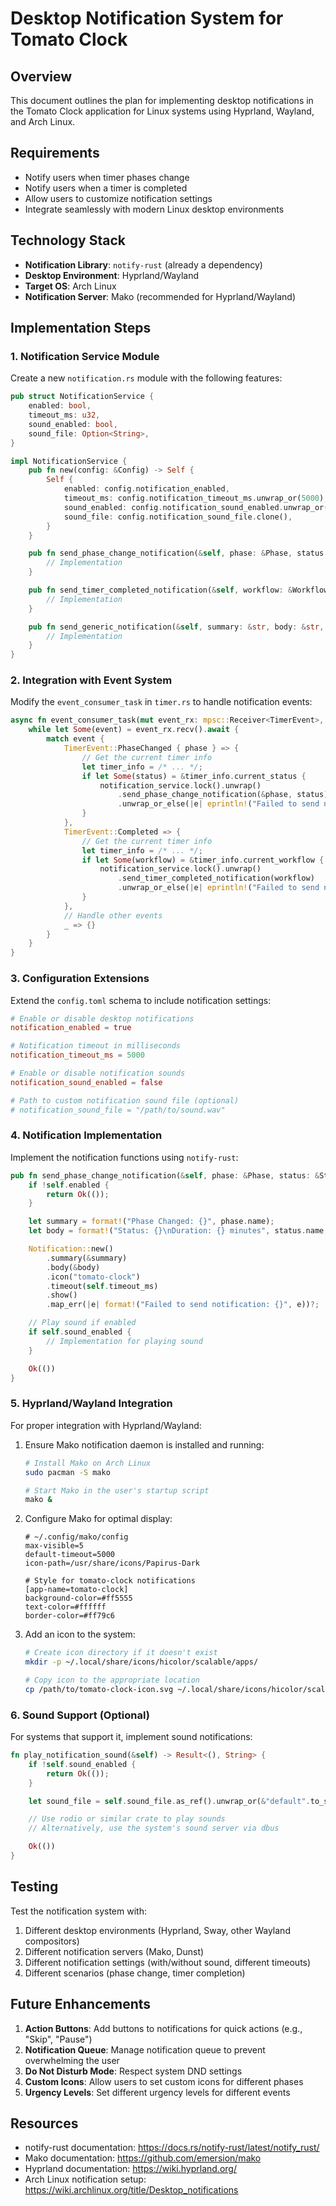 # Desktop Notification System for Tomato Clock

## Overview

This document outlines the plan for implementing desktop notifications in the Tomato Clock application for Linux systems using Hyprland, Wayland, and Arch Linux.

## Requirements

- Notify users when timer phases change
- Notify users when a timer is completed
- Allow users to customize notification settings
- Integrate seamlessly with modern Linux desktop environments

## Technology Stack

- **Notification Library**: `notify-rust` (already a dependency)
- **Desktop Environment**: Hyprland/Wayland
- **Target OS**: Arch Linux
- **Notification Server**: Mako (recommended for Hyprland/Wayland)

## Implementation Steps

### 1. Notification Service Module

Create a new `notification.rs` module with the following features:

```rust
pub struct NotificationService {
    enabled: bool,
    timeout_ms: u32,
    sound_enabled: bool,
    sound_file: Option<String>,
}

impl NotificationService {
    pub fn new(config: &Config) -> Self {
        Self {
            enabled: config.notification_enabled,
            timeout_ms: config.notification_timeout_ms.unwrap_or(5000),
            sound_enabled: config.notification_sound_enabled.unwrap_or(false),
            sound_file: config.notification_sound_file.clone(),
        }
    }

    pub fn send_phase_change_notification(&self, phase: &Phase, status: &Status) -> Result<(), String> {
        // Implementation
    }

    pub fn send_timer_completed_notification(&self, workflow: &Workflow) -> Result<(), String> {
        // Implementation
    }

    pub fn send_generic_notification(&self, summary: &str, body: &str, urgency: NotificationUrgency) -> Result<(), String> {
        // Implementation
    }
}
```

### 2. Integration with Event System

Modify the `event_consumer_task` in `timer.rs` to handle notification events:

```rust
async fn event_consumer_task(mut event_rx: mpsc::Receiver<TimerEvent>, notification_service: Arc<Mutex<NotificationService>>) {
    while let Some(event) = event_rx.recv().await {
        match event {
            TimerEvent::PhaseChanged { phase } => {
                // Get the current timer info
                let timer_info = /* ... */;
                if let Some(status) = &timer_info.current_status {
                    notification_service.lock().unwrap()
                        .send_phase_change_notification(&phase, status)
                        .unwrap_or_else(|e| eprintln!("Failed to send notification: {}", e));
                }
            },
            TimerEvent::Completed => {
                // Get the current timer info
                let timer_info = /* ... */;
                if let Some(workflow) = &timer_info.current_workflow {
                    notification_service.lock().unwrap()
                        .send_timer_completed_notification(workflow)
                        .unwrap_or_else(|e| eprintln!("Failed to send notification: {}", e));
                }
            },
            // Handle other events
            _ => {}
        }
    }
}
```

### 3. Configuration Extensions

Extend the `config.toml` schema to include notification settings:

```toml
# Enable or disable desktop notifications
notification_enabled = true

# Notification timeout in milliseconds
notification_timeout_ms = 5000

# Enable or disable notification sounds
notification_sound_enabled = false

# Path to custom notification sound file (optional)
# notification_sound_file = "/path/to/sound.wav"
```

### 4. Notification Implementation

Implement the notification functions using `notify-rust`:

```rust
pub fn send_phase_change_notification(&self, phase: &Phase, status: &Status) -> Result<(), String> {
    if !self.enabled {
        return Ok(());
    }

    let summary = format!("Phase Changed: {}", phase.name);
    let body = format!("Status: {}\nDuration: {} minutes", status.name, phase.duration);

    Notification::new()
        .summary(&summary)
        .body(&body)
        .icon("tomato-clock")
        .timeout(self.timeout_ms)
        .show()
        .map_err(|e| format!("Failed to send notification: {}", e))?;

    // Play sound if enabled
    if self.sound_enabled {
        // Implementation for playing sound
    }

    Ok(())
}
```

### 5. Hyprland/Wayland Integration

For proper integration with Hyprland/Wayland:

1. Ensure Mako notification daemon is installed and running:

   ```bash
   # Install Mako on Arch Linux
   sudo pacman -S mako

   # Start Mako in the user's startup script
   mako &
   ```

2. Configure Mako for optimal display:

   ```
   # ~/.config/mako/config
   max-visible=5
   default-timeout=5000
   icon-path=/usr/share/icons/Papirus-Dark

   # Style for tomato-clock notifications
   [app-name=tomato-clock]
   background-color=#ff5555
   text-color=#ffffff
   border-color=#ff79c6
   ```

3. Add an icon to the system:

   ```bash
   # Create icon directory if it doesn't exist
   mkdir -p ~/.local/share/icons/hicolor/scalable/apps/

   # Copy icon to the appropriate location
   cp /path/to/tomato-clock-icon.svg ~/.local/share/icons/hicolor/scalable/apps/tomato-clock.svg
   ```

### 6. Sound Support (Optional)

For systems that support it, implement sound notifications:

```rust
fn play_notification_sound(&self) -> Result<(), String> {
    if !self.sound_enabled {
        return Ok(());
    }

    let sound_file = self.sound_file.as_ref().unwrap_or(&"default".to_string());

    // Use rodio or similar crate to play sounds
    // Alternatively, use the system's sound server via dbus

    Ok(())
}
```

## Testing

Test the notification system with:

1. Different desktop environments (Hyprland, Sway, other Wayland compositors)
2. Different notification servers (Mako, Dunst)
3. Different notification settings (with/without sound, different timeouts)
4. Different scenarios (phase change, timer completion)

## Future Enhancements

1. **Action Buttons**: Add buttons to notifications for quick actions (e.g., "Skip", "Pause")
2. **Notification Queue**: Manage notification queue to prevent overwhelming the user
3. **Do Not Disturb Mode**: Respect system DND settings
4. **Custom Icons**: Allow users to set custom icons for different phases
5. **Urgency Levels**: Set different urgency levels for different events

## Resources

- notify-rust documentation: https://docs.rs/notify-rust/latest/notify_rust/
- Mako documentation: https://github.com/emersion/mako
- Hyprland documentation: https://wiki.hyprland.org/
- Arch Linux notification setup: https://wiki.archlinux.org/title/Desktop_notifications
